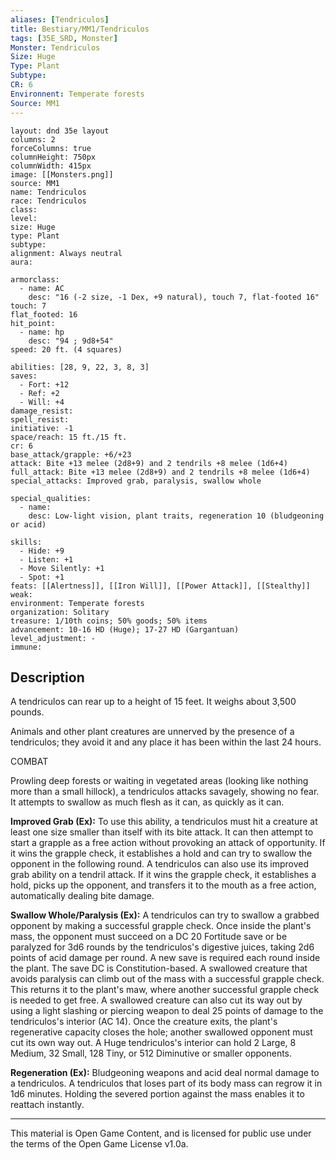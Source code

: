 ```yaml
---
aliases: [Tendriculos]
title: Bestiary/MM1/Tendriculos
tags: [35E_SRD, Monster]
Monster: Tendriculos
Size: Huge
Type: Plant
Subtype: 
CR: 6
Environnent: Temperate forests
Source: MM1
---
```


```statblock
layout: dnd 35e layout
columns: 2
forceColumns: true
columnHeight: 750px
columnWidth: 415px
image: [[Monsters.png]]
source: MM1
name: Tendriculos
race: Tendriculos
class: 
level: 
size: Huge
type: Plant
subtype: 
alignment: Always neutral
aura: 

armorclass:
  - name: AC
    desc: "16 (-2 size, -1 Dex, +9 natural), touch 7, flat-footed 16"
touch: 7
flat_footed: 16
hit_point:
  - name: hp
    desc: "94 ; 9d8+54"
speed: 20 ft. (4 squares)

abilities: [28, 9, 22, 3, 8, 3]
saves:
  - Fort: +12
  - Ref: +2
  - Will: +4
damage_resist: 
spell_resist: 
initiative: -1
space/reach: 15 ft./15 ft.
cr: 6
base_attack/grapple: +6/+23
attack: Bite +13 melee (2d8+9) and 2 tendrils +8 melee (1d6+4)
full_attack: Bite +13 melee (2d8+9) and 2 tendrils +8 melee (1d6+4)
special_attacks: Improved grab, paralysis, swallow whole

special_qualities:
  - name: 
    desc: Low-light vision, plant traits, regeneration 10 (bludgeoning or acid)

skills:
  - Hide: +9
  - Listen: +1
  - Move Silently: +1
  - Spot: +1
feats: [[Alertness]], [[Iron Will]], [[Power Attack]], [[Stealthy]]
weak: 
environment: Temperate forests
organization: Solitary
treasure: 1/10th coins; 50% goods; 50% items
advancement: 10-16 HD (Huge); 17-27 HD (Gargantuan)
level_adjustment: -
immune: 
```

## Description

<p>A tendriculos can rear up to a height of 15 feet. It weighs about 3,500 pounds.</p>
<p>Animals and other plant creatures are unnerved by the presence of a tendriculos; they avoid it and any place it has been within the last 24 hours.</p>
<p>COMBAT</p>
<p>Prowling deep forests or waiting in vegetated areas (looking like nothing more than a small hillock), a tendriculos attacks savagely, showing no fear. It attempts to swallow as much flesh as it can, as quickly as it can.</p>
<p>
            <b>Improved Grab (Ex):</b> To use this ability, a tendriculos must hit a creature at least one size smaller than itself with its bite attack. It can then attempt to start a grapple as a free action without provoking an attack of opportunity. If it wins the grapple check, it establishes a hold and can try to swallow the opponent in the following round. A tendriculos can also use its improved grab ability on a tendril attack. If it wins the grapple check, it establishes a hold, picks up the opponent, and transfers it to the mouth as a free action, automatically dealing bite damage.</p>
<p>
            <b>Swallow Whole/Paralysis (Ex):</b> A tendriculos can try to swallow a grabbed opponent by making a successful grapple check. Once inside the plant's mass, the opponent must succeed on a DC 20 Fortitude save or be paralyzed for 3d6 rounds by the tendriculos's digestive juices, taking 2d6 points of acid damage per round. A new save is required each round inside the plant. The save DC is Constitution-based. A swallowed creature that avoids paralysis can climb out of the mass with a successful grapple check. This returns it to the plant's maw, where another successful grapple check is needed to get free. A swallowed creature can also cut its way out by using a light slashing or piercing weapon to deal 25 points of damage to the tendriculos's interior (AC 14). Once the creature exits, the plant's regenerative capacity closes the hole; another swallowed opponent must cut its own way out. A Huge tendriculos's interior can hold 2 Large, 8 Medium, 32 Small, 128 Tiny, or 512 Diminutive or smaller opponents.</p>
<p>
            <b>Regeneration (Ex):</b> Bludgeoning weapons and acid deal normal damage to a tendriculos. A tendriculos that loses part of its body mass can regrow it in 1d6 minutes. Holding the severed portion against the mass enables it to reattach instantly.</p>

---

This material is Open Game Content, and is licensed for public use under
the terms of the Open Game License v1.0a.
